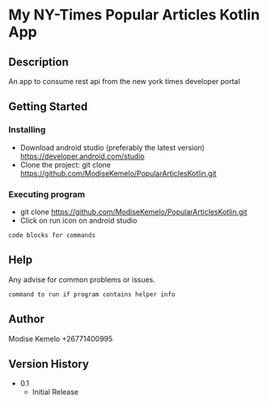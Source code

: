 # My NY-Times Popular Articles Kotlin App


## Description

An app to consume rest api from the new york times developer portal

## Getting Started



### Installing

* Download android studio (preferably the latest version) https://developer.android.com/studio
* Clone the project: git clone https://github.com/ModiseKemelo/PopularArticlesKotlin.git

### Executing program

* git clone https://github.com/ModiseKemelo/PopularArticlesKotlin.git
* Click on run icon on android studio
```
code blocks for commands
```

## Help

Any advise for common problems or issues.
```
command to run if program contains helper info
```

## Author

Modise Kemelo  +26771400995

## Version History

* 0.1
    * Initial Release

